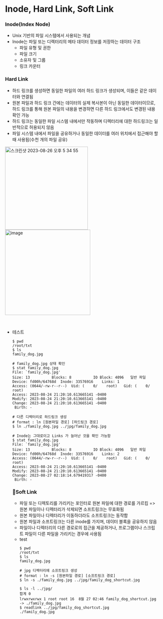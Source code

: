 # Inode, Hard Link, Soft Link
### Inode(Index Node)
- Unix 기반의 파일 시스템에서 사용되는 개념
- Inode는 파일 또는 디렉터리의 메타 데이터 정보를 저장하는 데이터 구조
  - 파일 유형 및 권한
  - 파일 크기
  - 소유자 및 그룹
  - 링크 카운터
&nbsp;
### Hard Link
- 하드 링크를 생성하면 동일한 파일의 여러 하드 링크가 생성되며, 이들은 같은 데이터와 연결됨
- 원본 파일과 하드 링크 간에는 데이터의 실제 복사본이 아닌 동일한 데이터이므로, 하드 링크를 통해 원본 파일의 내용을 변경하면 다른 하드 링크에서도 변경된 내용 확인 가능
- 하드 링크는 동일한 파일 시스템 내에서만 작동하며 디렉터리에 대한 하드링크는 일반적으로 허용되지 않음
- 파일 시스템 내에서 파일을 공유하거나 동일한 데이터를 여러 위치에서 접근해야 할 때 사용됨(수천 개의 파일 공유)
<img width="271" alt="스크린샷 2023-08-26 오후 5 34 55" src="https://github.com/YJE888/linux/assets/75539276/4d88b9db-7051-4fc5-80fb-c13ea97d2c8a">
<img width="279" alt="image" src="https://github.com/YJE888/linux/assets/75539276/cd3c1def-6e0d-408a-952f-7028855efa24">

&nbsp;&nbsp;
- 테스트
  ```
  $ pwd
  /root/txt
  $ ls
  family_dog.jpg

  # family_dog.jpg 상태 확인
  $ stat family_dog.jpg
  File: `family_dog.jpg'
  Size: 13        	Blocks: 8          IO Block: 4096   일반 파일
  Device: fd00h/64768d	Inode: 33576916    Links: 1
  Access: (0644/-rw-r--r--)  Uid: (    0/    root)   Gid: (    0/    root)
  Access: 2023-08-24 21:20:10.613665141 -0400
  Modify: 2023-08-24 21:20:10.613665141 -0400
  Change: 2023-08-24 21:20:10.613665141 -0400
   Birth: -

  # 다른 디렉터리로 하드링크 생성
  # format : ln [원본파일 경로] [하드링크 경로]
  $ ln ./family_dog.jpg ../jpg/family_dog.jpg

  # Inode는 그대로이고 Links 가 늘어난 것을 확인 가능함
  $ stat family_dog.jpg
  File: `family_dog.jpg'
  Size: 13        	Blocks: 8          IO Block: 4096   일반 파일
  Device: fd00h/64768d	Inode: 33576916    Links: 2
  Access: (0644/-rw-r--r--)  Uid: (    0/    root)   Gid: (    0/    root)
  Access: 2023-08-24 21:20:10.613665141 -0400
  Modify: 2023-08-24 21:20:10.613665141 -0400
  Change: 2023-08-27 02:18:14.679419317 -0400
   Birth: -
  ```
  ### Soft Link
  - 파일 또는 디렉토리를 가리키는 포인터로 원본 파일에 대한 경로를 가르킴 => 원본 파일이나 디렉터리가 삭제되면 소프트링크는 무효화됨
  - 원본 파일이나 디렉터리가 이동하더라도 소프트링크는 동작함
  - 원본 파일과 소프트링크는 다른 inode를 가지며, 데이터 블록을 공유하지 않음
  - 파일이나 디렉터리의 다른 경로로의 접근을 제공하거나, 프로그램이나 스크립트 파일이 다른 파일을 가리키는 경우에 사용됨
  - test
    ```
    $ pwd
    /root/txt
    $ ls
    family_dog.jpg

    # jpg 디렉터리에 소프트링크 생성
    # format : ln -s [원본파일 경로] [소프트링크 경로]
    $ ln -s ./family_dog.jpg ../jpg/family_dog_shortcut.jpg

    $ ls -l ../jpg/
    합계 0
    lrwxrwxrwx 1 root root 16  8월 27 02:46 family_dog_shortcut.jpg -> ./family_dog.jpg
    $ readlink ../jpg/family_dog_shortcut.jpg
    ./family_dog.jpg
    ```
